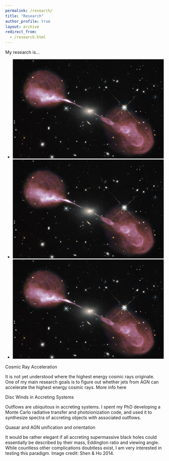 ```yaml
---
permalink: /research/
title: "Research"
author_profile: true
layout: archive
redirect_from: 
  - /research.html
---
```

<script src="assets/js/md-gallery.js"></script>

My research is...

* ![Image 1](images/her_a.png)
* ![Image 2](images/her_a.png)
* ![Image 3](images/her_a.png)

<script>
    md_gallery();
</script>

Cosmic Ray Acceleration

It is not yet understood where the highest energy cosmic rays originate. One of my main research goals is to figure out whether jets from AGN can accelerate the highest energy cosmic rays. More info here

Disc Winds in Accreting Systems

Outflows are ubiquitous in accreting systems. I spent my PhD developing a Monte Carlo radiative transfer and photoionization code, and used it to synthesize spectra of accreting objects with associated outflows.


Quasar and AGN unification and orientation

It would be rather elegant if all accreting supermassive black holes could essentially be described by their mass, Eddington ratio and viewing angle. While countless other complications doubtless exist, I am very interested in testing this paradigm. Image credit: Shen & Ho 2014.
